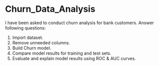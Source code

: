 # Churn_Data_Analysis

I have been asked to conduct churn analysis for bank customers. Answer following questions:

1. Import dataset.
2. Remove unneeded columns.
3. Build Churn model.
4. Compare model results for training and test sets.
5. Evaluate and explain model results using ROC & AUC curves.
